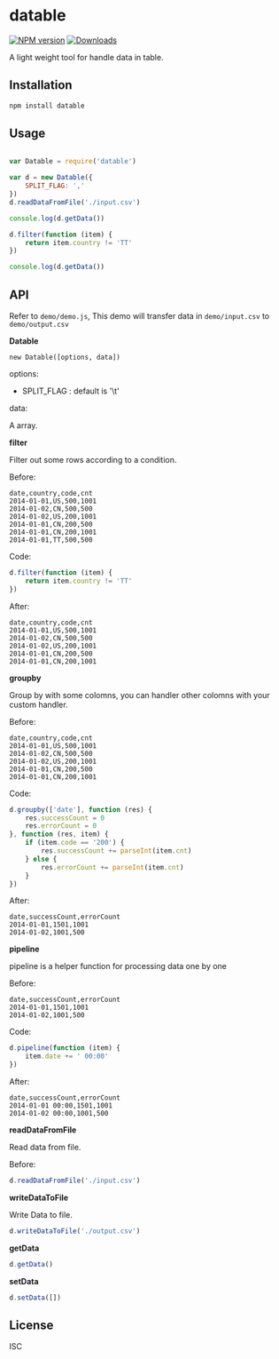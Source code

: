 datable
===

[![NPM version][npm-image]][npm-url]
[![Downloads][downloads-image]][downloads-url]

A light weight tool for handle data in table.

Installation
---

```sh
npm install datable
```

Usage
---
```javascript

var Datable = require('datable')

var d = new Datable({
    SPLIT_FLAG: ','
})
d.readDataFromFile('./input.csv')

console.log(d.getData())

d.filter(function (item) {
    return item.country != 'TT'
})

console.log(d.getData())

```

API
---

Refer to `demo/demo.js`, This demo will transfer data in `demo/input.csv` to `demo/output.csv`

**Datable**

```
new Datable([options, data])
```

options:

- SPLIT_FLAG : default is '\t'

data:

A array.


**filter**

Filter out some rows according to a condition.

Before:

```
date,country,code,cnt
2014-01-01,US,500,1001
2014-01-02,CN,500,500
2014-01-02,US,200,1001
2014-01-01,CN,200,500
2014-01-01,CN,200,1001
2014-01-01,TT,500,500
```

Code:

```javascript
d.filter(function (item) {
    return item.country != 'TT'
})
```

After:

```
date,country,code,cnt
2014-01-01,US,500,1001
2014-01-02,CN,500,500
2014-01-02,US,200,1001
2014-01-01,CN,200,500
2014-01-01,CN,200,1001
```

**groupby**

Group by with some colomns, you can handler other colomns with your custom handler.

Before:

```
date,country,code,cnt
2014-01-01,US,500,1001
2014-01-02,CN,500,500
2014-01-02,US,200,1001
2014-01-01,CN,200,500
2014-01-01,CN,200,1001
```

Code:


```javascript
d.groupby(['date'], function (res) {
    res.successCount = 0
    res.errorCount = 0
}, function (res, item) {
    if (item.code == '200') {
        res.successCount += parseInt(item.cnt)
    } else {
        res.errorCount += parseInt(item.cnt)
    }
})
```

After:

```
date,successCount,errorCount
2014-01-01,1501,1001
2014-01-02,1001,500
```

**pipeline**

pipeline is a helper function for processing data one by one


Before:

```
date,successCount,errorCount
2014-01-01,1501,1001
2014-01-02,1001,500
```

Code:


```javascript
d.pipeline(function (item) {
    item.date += ' 00:00'
})
```

After:

```
date,successCount,errorCount
2014-01-01 00:00,1501,1001
2014-01-02 00:00,1001,500
```

**readDataFromFile**

Read data from file.

Before:

```javascript
d.readDataFromFile('./input.csv')
```

**writeDataToFile**

Write Data to file.

```javascript
d.writeDataToFile('./output.csv')
```

**getData**

```javascript
d.getData()
```

**setData**

```javascript
d.setData([])
```

License
---

ISC

[npm-image]: https://img.shields.io/npm/v/datable.svg?style=flat-square
[npm-url]: https://npmjs.org/package/datable
[downloads-image]: http://img.shields.io/npm/dm/datable.svg?style=flat-square
[downloads-url]: https://npmjs.org/package/datable
